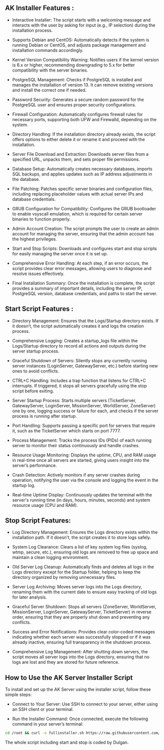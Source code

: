 ## AK Installer Features :

- Interactive Installer: The script starts with a welcoming message and interacts with the user by asking for input (e.g., IP selection) during the installation process.

- Supports Debian and CentOS: Automatically detects if the system is running Debian or CentOS, and adjusts package management and installation commands accordingly.

- Kernel Version Compatibility Warning: Notifies users if the kernel version is 6.x or higher, recommending downgrading to 5.x for better compatibility with the server binaries.

- PostgreSQL Management: Checks if PostgreSQL is installed and manages the installation of version 13. It can remove existing versions and install the correct one if needed.

- Password Security: Generates a secure random password for the PostgreSQL user and ensures proper security configurations.

- Firewall Configuration: Automatically configures firewall rules for necessary ports, supporting both UFW and Firewalld, depending on the system.

- Directory Handling: If the installation directory already exists, the script offers options to either delete it or rename it and proceed with the installation.

- Server File Download and Extraction: Downloads server files from a specified URL, unpacks them, and sets proper file permissions.

- Database Setup: Automatically creates necessary databases, imports SQL backups, and applies updates such as IP address adjustments in the database.

- File Patching: Patches specific server binaries and configuration files, including replacing placeholder values with actual server IPs and database credentials.

- GRUB Configuration for Compatibility: Configures the GRUB bootloader to enable vsyscall emulation, which is required for certain server binaries to function properly.

- Admin Account Creation: The script prompts the user to create an admin account for managing the server, ensuring that the admin account has the highest privileges.

- Start and Stop Scripts: Downloads and configures start and stop scripts for easily managing the server once it is set up.

- Comprehensive Error Handling: At each step, if an error occurs, the script provides clear error messages, allowing users to diagnose and resolve issues effectively.

- Final Installation Summary: Once the installation is complete, the script provides a summary of important details, including the server IP, PostgreSQL version, database credentials, and paths to start the server.



## Start Script Features :

- Directory Management: Ensures that the Logs/Startup directory exists. If it doesn’t, the script automatically creates it and logs the creation process.

- Comprehensive Logging: Creates a startup_logs file within the Logs/Startup directory to record all actions and outputs during the server startup process.

- Graceful Shutdown of Servers: Silently stops any currently running server instances (LoginServer, GatewayServer, etc.) before starting new ones to avoid conflicts.

- CTRL+C Handling: Includes a trap function that listens for CTRL+C interrupts. If triggered, it stops all servers gracefully using the stop script before exiting.

- Server Startup Process: Starts multiple servers (TicketServer, GatewayServer, LoginServer, MissionServer, WorldServer, ZoneServer) one by one, logging success or failure for each, and checks if the server process is running after startup.

- Port Handling: Supports passing a specific port for servers that require it, such as the TicketServer which starts on port 7777.

- Process Management: Tracks the process IDs (PIDs) of each running server to monitor their status continuously and handle crashes.

- Resource Usage Monitoring: Displays the uptime, CPU, and RAM usage in real-time once all servers are started, giving users insight into the server’s performance.

- Crash Detection: Actively monitors if any server crashes during operation, notifying the user via the console and logging the event in the startup log.

- Real-time Uptime Display: Continuously updates the terminal with the server's running time (in days, hours, minutes, seconds) and system resource usage (CPU and RAM).



## Stop Script Features:

- Log Directory Management: Ensures the Logs directory exists within the installation path. If it doesn’t, the script creates it to store logs safely.

- System Log Clearance: Clears a list of key system log files (syslog, wtmp, secure, etc.), ensuring old logs are removed to free up space and maintain a clean logging environment.

- Old Server Log Cleanup: Automatically finds and deletes all logs in the Logs directory except for the Startup folder, helping to keep the directory organized by removing unnecessary files.

- Server Log Archiving: Moves server logs into the Logs directory, renaming them with the current date to ensure easy tracking of old logs for later analysis.

- Graceful Server Shutdown: Stops all servers (ZoneServer, WorldServer, MissionServer, LoginServer, GatewayServer, TicketServer) in reverse order, ensuring that they are properly shut down and preventing any conflicts.

- Success and Error Notifications: Provides clear color-coded messages indicating whether each server was successfully stopped or if it was already inactive, ensuring full transparency in the shutdown process.

- Comprehensive Log Management: After shutting down servers, the script moves all server logs into the Logs directory, ensuring that no logs are lost and they are stored for future reference.



## How to Use the AK Server Installer Script

To install and set up the AK Server using the installer script, follow these simple steps:

- Connect to Your Server: Use SSH to connect to your server, either using an SSH client or your terminal.

- Run the Installer Command: Once connected, execute the following command in your server’s terminal:

```sh
cd /root && curl -o fullinstaller.sh https://raw.githubusercontent.com/MrDulgan/AKF/main/fullinstaller.sh && chmod +x fullinstaller.sh && ./fullinstaller.sh
```

The whole script including start and stop is coded by Dulgan.
